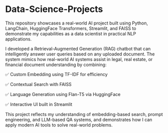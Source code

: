 # Data-Science-Projects


This repository showcases a real-world AI project built using Python, LangChain, HuggingFace Transformers, Streamlit, and FAISS to demonstrate my capabilities as a data scientist in practical NLP applications.

I developed a Retrieval-Augmented Generation (RAG) chatbot that can intelligently answer user queries based on any uploaded document. The system mimics how real-world AI systems assist in legal, real estate, or financial document understanding by combining:

✅ Custom Embedding using TF-IDF for efficiency

✅ Contextual Search with FAISS

✅ Language Generation using Flan-T5 via HuggingFace

✅ Interactive UI built in Streamlit

This project reflects my understanding of embedding-based search, prompt engineering, and LLM-based QA systems, and demonstrates how I can apply modern AI tools to solve real-world problems.
